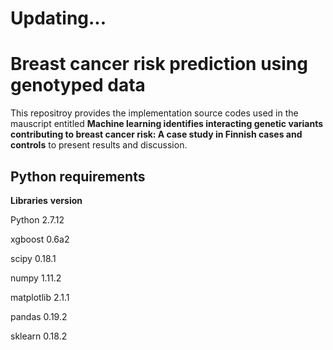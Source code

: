 # Updating...
# Breast cancer risk prediction using genotyped data

This repositroy provides the implementation source codes used in the mauscript entitled **Machine learning identifies interacting genetic variants contributing to breast cancer risk: A case study in Finnish cases and controls** to present results and discussion.

## Python requirements
**Libraries**  **version**

Python            2.7.12

xgboost           0.6a2

scipy             0.18.1

numpy             1.11.2

matplotlib        2.1.1

pandas            0.19.2

sklearn           0.18.2

